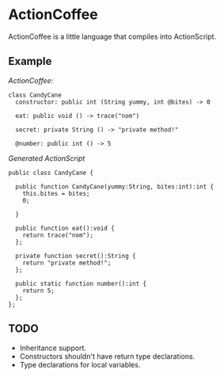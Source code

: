 # ActionCoffee

ActionCoffee is a little language that compiles into ActionScript.

## Example

*ActionCoffee:*

    class CandyCane
      constructor: public int (String yummy, int @bites) -> 0

      eat: public void () -> trace("nom")

      secret: private String () -> "private method!"

      @number: public int () -> 5

*Generated ActionScript*

    public class CandyCane {
     
      public function CandyCane(yummy:String, bites:int):int {
        this.bites = bites;
        0;

      }

      public function eat():void {
        return trace("nom");
      };

      private function secret():String {
        return "private method!";
      };

      public static function number():int {
        return 5;
      };
    };

## TODO

* Inheritance support.
* Constructors shouldn't have return type declarations.
* Type declarations for local variables.
